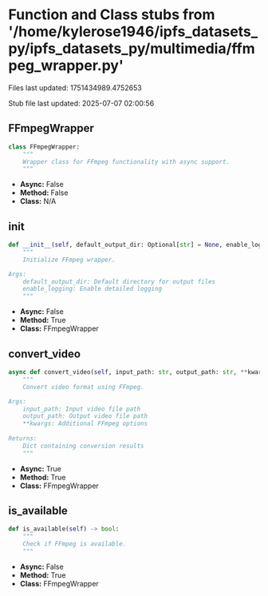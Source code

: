 # Function and Class stubs from '/home/kylerose1946/ipfs_datasets_py/ipfs_datasets_py/multimedia/ffmpeg_wrapper.py'

Files last updated: 1751434989.4752653

Stub file last updated: 2025-07-07 02:00:56

## FFmpegWrapper

```python
class FFmpegWrapper:
    """
    Wrapper class for FFmpeg functionality with async support.
    """
```
* **Async:** False
* **Method:** False
* **Class:** N/A

## __init__

```python
def __init__(self, default_output_dir: Optional[str] = None, enable_logging: bool = True):
    """
    Initialize FFmpeg wrapper.

Args:
    default_output_dir: Default directory for output files
    enable_logging: Enable detailed logging
    """
```
* **Async:** False
* **Method:** True
* **Class:** FFmpegWrapper

## convert_video

```python
async def convert_video(self, input_path: str, output_path: str, **kwargs) -> Dict[str, Any]:
    """
    Convert video format using FFmpeg.

Args:
    input_path: Input video file path
    output_path: Output video file path
    **kwargs: Additional FFmpeg options
    
Returns:
    Dict containing conversion results
    """
```
* **Async:** True
* **Method:** True
* **Class:** FFmpegWrapper

## is_available

```python
def is_available(self) -> bool:
    """
    Check if FFmpeg is available.
    """
```
* **Async:** False
* **Method:** True
* **Class:** FFmpegWrapper

